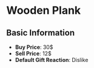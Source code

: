 # Wooden Plank

## Basic Information

- **Buy Price**: 30$
- **Sell Price**: 12$
- **Default Gift Reaction**: Dislike